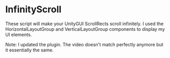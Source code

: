 # InfinityScroll
These script will make your UnityGUI ScrollRects scroll infinitely. I used the HorizontalLayoutGroup and VerticalLayoutGroup components to display my UI elements.

Note:
I updated the plugin. The video doesn't match perfectly anymore but it essentially the same.

